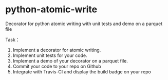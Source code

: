 # python-atomic-write
Decorator for python atomic writing with unit tests and demo on a parquet file

Task：
1.	Implement a decorator for atomic writing.
2.	Implement unit tests for your code.
3.	Implement a demo of your decorator on a parquet file.
4.	Commit your code to your repo on Github
5.	Integrate with Travis-CI and display the build badge on your repo
